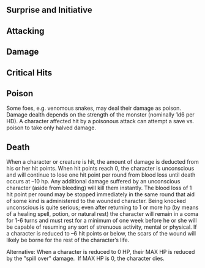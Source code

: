 ## Surprise and Initiative

## Attacking

## Damage

## Critical Hits

## Poison
Some foes, e.g. venomous snakes, may deal their damage as poison. Damage dealth depends on the strength of the monster (nominally 1d6 per HD). A character affected hit by a poisonous attack can attempt a save vs. poison to take only halved damage.

## Death
When a character or creature is hit, the amount of damage is deducted from his or her hit points. When hit points reach 0, the character is unconscious and will continue to lose one hit point per round from blood loss until death occurs at –10 hp. Any additional damage suffered by an unconscious character (aside from bleeding) will kill them instantly. The blood loss of 1 hit point per round may be stopped immediately in the same round that aid of some kind is administered to the wounded character. Being knocked unconscious is quite serious; even after returning to 1 or more hp (by means of a healing spell, potion, or natural rest) the character will remain in a coma for 1-6 turns and must rest for a minimum of one week before he or she will be capable of resuming any sort of strenuous activity, mental or physical. If a character is reduced to –6 hit points or below, the scars of the wound will likely be borne for the rest of the character’s life.

Alternative: When a character is reduced to 0 HP, their MAX HP is reduced by the "spill over" damage.  If MAX HP is 0, the character dies.
